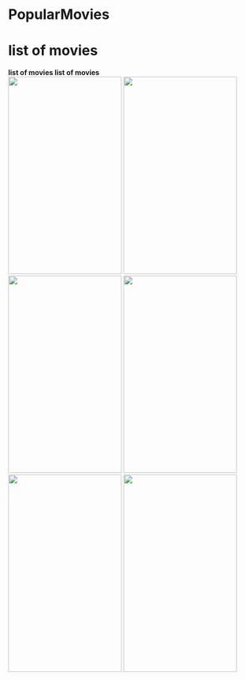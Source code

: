 # PopularMovies
# list of movies
<b width="230px">list of movies </b>
<b width="230px">list of movies </b><br>
<img src="https://raw.githubusercontent.com/pranavj7Z/PopularMovies/master/one.png" height=400px; width="230px"></img>
<img src="https://raw.githubusercontent.com/pranavj7Z/PopularMovies/master/five.png" height=400px; width="230px"></img>
<img src="https://raw.githubusercontent.com/pranavj7Z/PopularMovies/master/two.png" height=400px; width="230px"></img>
<img src="https://raw.githubusercontent.com/pranavj7Z/PopularMovies/master/eight.png" height=400px; width="230px"></img>
<img src="https://raw.githubusercontent.com/pranavj7Z/PopularMovies/master/fou.png" height=400px; width="230px"></img>
<img src="https://raw.githubusercontent.com/pranavj7Z/PopularMovies/master/six.png" height=400px; width="230px"></img>

